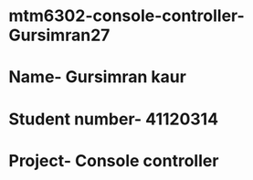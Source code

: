 # mtm6302-console-controller-Gursimran27
# Name- Gursimran kaur
# Student number- 41120314
# Project- Console controller